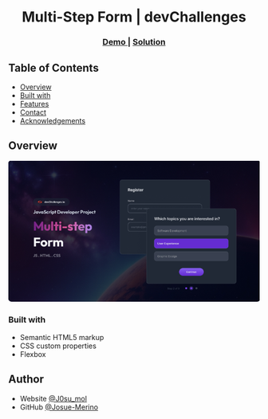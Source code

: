 
<h1 align="center">Multi-Step Form | devChallenges</h1>

<div align="center">
  <h3>
    <a href="https://peppy-starburst-758155.netlify.app/">
      Demo
    </a>
    <span> | </span>
    <a href="">
      Solution
    </a>
  </h3>
</div>

<!-- TABLE OF CONTENTS -->

## Table of Contents

- [Overview](#overview)
- [Built with](#built-with)
- [Features](#features)
- [Contact](#contact)
- [Acknowledgements](#acknowledgements)

<!-- OVERVIEW -->

## Overview

![screenshot](/multistepform.png)

### Built with

- Semantic HTML5 markup
- CSS custom properties
- Flexbox


## Author

- Website [@J0su_mol](https://www.instagram.com/j0su_mol/)
- GitHub [@Josue-Merino](https://github.com/Josue-Merino)